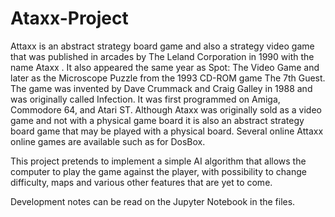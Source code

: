 # Ataxx-Project

Attaxx is an abstract strategy board game and also a strategy video game that was published in
arcades by The Leland Corporation in 1990 with the name Ataxx . It also appeared the same year as
Spot: The Video Game and later as the Microscope Puzzle from the 1993 CD-ROM game The 7th Guest.
The game was invented by Dave Crummack and Craig Galley in 1988 and was originally called Infection.
It was first programmed on Amiga, Commodore 64, and Atari ST. Although Ataxx was originally sold as
a video game and not with a physical game board it is also an abstract strategy board game that may be
played with a physical board. Several online Attaxx online games are available such as for DosBox.

This project pretends to implement a simple AI algorithm that allows the computer to play the game against
the player, with possibility to change difficulty, maps and various other features that are yet to come.

Development notes can be read on the Jupyter Notebook in the files.
